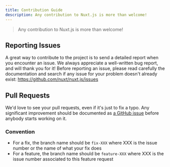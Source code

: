 ```yaml
---
title: Contribution Guide
description: Any contribution to Nuxt.js is more than welcome!
---
```


> Any contribution to Nuxt.js is more than welcome!

## Reporting Issues

A great way to contribute to the project is to send a detailed report when you encounter an issue. We always appreciate a well-written bug report, and will thank you for it! Before reporting an issue, please read carefully the documentation and search if any issue for your problem doesn't already exist: https://github.com/nuxt/nuxt.js/issues

## Pull Requests

We'd love to see your pull requests, even if it's just to fix a typo. Any significant improvement should be documented as [a GitHub issue](https://github.com/nuxt/nuxt.js/issues) before anybody starts working on it.

### Convention

- For a fix, the branch name should be `fix-XXX` where XXX is the issue number or the name of what your fix does
- For a feature, the branch name should be `feature-XXX` where XXX is the issue number associated to this feature request

